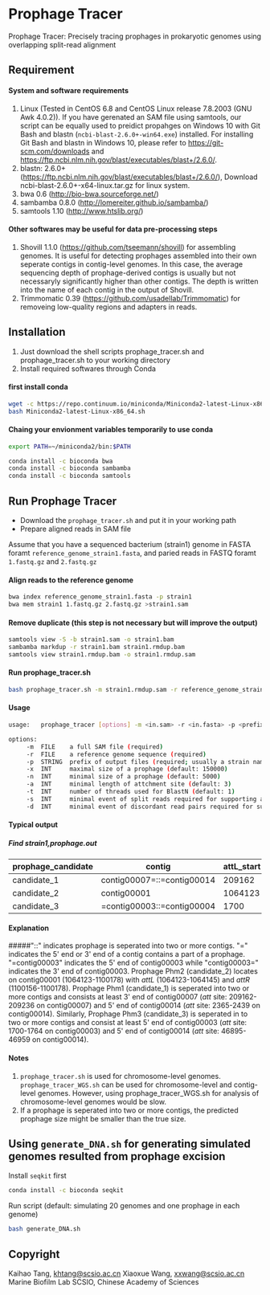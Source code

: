 Prophage Tracer
========

Prophage Tracer: Precisely tracing prophages in prokaryotic genomes using overlapping split-read alignment

Requirement
------

#### System and software requirements

1. Linux (Tested in CentOS 6.8 and CentOS Linux release 7.8.2003 (GNU Awk 4.0.2)). If you have gerenated an SAM file using samtools, our script can be equally used to preidict propahges on Windows 10 with Git Bash and blastn (`ncbi-blast-2.6.0+-win64.exe`) installed. For installing Git Bash and blastn in Windows 10, please refer to https://git-scm.com/downloads and https://ftp.ncbi.nlm.nih.gov/blast/executables/blast+/2.6.0/.
2. blastn: 2.6.0+ (https://ftp.ncbi.nlm.nih.gov/blast/executables/blast+/2.6.0/), Download ncbi-blast-2.6.0+-x64-linux.tar.gz for linux system.
3. bwa 0.6 (http://bio-bwa.sourceforge.net/)
4. sambamba 0.8.0 (http://lomereiter.github.io/sambamba/)
5. samtools 1.10 (http://www.htslib.org/)

#### Other softwares may be useful for data pre-processing steps
1. Shovill 1.1.0 (https://github.com/tseemann/shovill) for assembling genomes. It is useful for detecting prophages assembled into their own seperate contigs in contig-level genomes. In this case, the average sequencing depth of prophage-derived contigs is usually but not necessaryly significantly higher than other contigs. The depth is written into the name of each contig in the output of Shovill.
2. Trimmomatic 0.39 (https://github.com/usadellab/Trimmomatic) for removeing low-quality regions and adapters in reads.

Installation
------
1. Just download the shell scripts prophage_tracer.sh and prophage_tracer.sh to your working directory
2. Install required softwares through Conda

#### first install conda
```Bash
wget -c https://repo.continuum.io/miniconda/Miniconda2-latest-Linux-x86_64.sh
bash Miniconda2-latest-Linux-x86_64.sh
```
#### Chaing your envionment variables temporarily to use conda
```Bash
export PATH=~/miniconda2/bin:$PATH
```
```Bash
conda install -c bioconda bwa
conda install -c bioconda sambamba
conda install -c bioconda samtools
```

Run Prophage Tracer
------

* Download the `prophage_tracer.sh` and put it in your working path
* Prepare aligned reads in SAM file

Assume that you have a sequenced bacterium (strain1) genome in FASTA foramt `reference_genome_strain1.fasta`, and paried reads in FASTQ foramt `1.fastq.gz` and `2.fastq.gz`

#### Align reads to the reference genome
```Bash
bwa index reference_genome_strain1.fasta -p strain1
bwa mem strain1 1.fastq.gz 2.fastq.gz >strain1.sam
```
#### Remove duplicate (this step is not necessary but will improve the output)
```Bash
samtools view -S -b strain1.sam -o strain1.bam
sambamba markdup -r strain1.bam strain1.rmdup.bam
samtools view strain1.rmdup.bam -o strain1.rmdup.sam 
```
#### Run prophage_tracer.sh
```Bash
bash prophage_tracer.sh -m strain1.rmdup.sam -r reference_genome_strain1.fasta -p strain1
```
#### Usage

```Bash
usage:   prophage_tracer [options] -m <in.sam> -r <in.fasta> -p <prefix>

options:
     -m  FILE    a full SAM file (required)
     -r  FILE    a reference genome sequence (required)
     -p  STRING  prefix of output files (required; usually a strain name or a sample name)
     -x  INT     maximal size of a prophage (default: 150000)
     -n  INT     minimal size of a prophage (default: 5000)
     -a  INT     minimal length of attchment site (default: 3)
     -t  INT     number of threads used for BlastN (default: 1)
     -s  INT     minimal event of split reads required for supporting a prophage candidate (default: 1)
     -d  INT     minimal event of discordant read pairs required for supporting a prophage candidat (default: 1)
```

#### Typical output
##### Find strain1,prophage.out
prophage_candidate|contig|attL_start|attL_end|attR_start|attR_end|prophage_size|SR_evidence_attB|SR_evidence_attP|DRP_evidence_attB|DRP_evidence_attP|
|----------|-------------------------|----|----|----|----|----|----|----|----|----|
candidate_1|contig00007=::=contig00014|209162|209236|2365|2439|16770|0|4|1|2
candidate_2|contig00001|1064123|1064145|1100156|1100178|36033|0|1|0|0
candidate_3|=contig00003::=contig00004|1700|1764|46895|46959|48658|2|28|2|24

#### Explanation
#####"::" indicates prophage is seperated into two or more contigs. "=" indicates the 5' end or 3' end of a contig contains a part of a prophage.  "=contig00003" indicates the 5' end of contig00003 while "contig00003=" indicates the 3' end of contig00003.
Prophage Phm2 (candidate_2) locates on contig00001 (1064123-1100178) with *attL* (1064123-1064145) and *attR* (1100156-1100178). Prophage Phm1 (candidate_1) is seperated into two or more contigs and consists at least 3' end of contig00007 (*att* site: 209162-209236 on contig00007) and 5' end of contig00014 (*att* site: 2365-2439 on contig00014).  Similarly, Prophage Phm3 (candidate_3)
is seperated in to two or more contigs and consist at least 5' end of contig00003 (*att* site: 1700-1764 on contig00003) and 5' end of contig00014 (*att* site: 46895-46959 on contig00014).



#### Notes
1. `prophage_tracer.sh` is used for chromosome-level genomes. `prophage_tracer_WGS.sh` can be used for chromosome-level and contig-level genomes. However, using prophage_tracer_WGS.sh for analysis of chromosome-level  genomes would be slow.
2. If a prophage is seperated into two or more contigs, the predicted prophage size might be smaller than the true size.

Using `generate_DNA.sh` for generating simulated genomes resulted from prophage excision
------

Install `seqkit` first
```Bash
conda install -c bioconda seqkit
```
Run script (default: simulating 20 genomes and one prophage in each genome)
```Bash
bash generate_DNA.sh
```
Copyright
------
Kaihao Tang, khtang@scsio.ac.cn 
Xiaoxue Wang, xxwang@scsio.ac.cn 
Marine Biofilm Lab 
SCSIO, Chinese Academy of Sciences